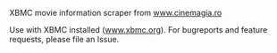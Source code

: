 
XBMC movie information scraper from www.cinemagia.ro

Use with XBMC installed (www.xbmc.org).
For bugreports and feature requests, please file an Issue.